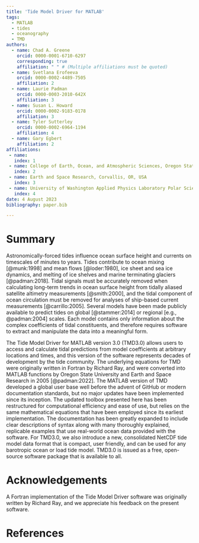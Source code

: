 ```yaml
---
title: 'Tide Model Driver for MATLAB'
tags:
  - MATLAB
  - tides
  - oceanography
  - TMD
authors:
  - name: Chad A. Greene
    orcid: 0000-0001-6710-6297 
    corresponding: true
    affiliation: " " # (Multiple affiliations must be quoted)
  - name: Svetlana Erofeeva
    orcid: 0000-0002-4489-7505 
    affiliation: 2
  - name: Laurie Padman
    orcid: 0000-0003-2010-642X
    affiliation: 3
  - name: Susan L. Howard
    orcid: 0000-0002-9183-0178 
    affiliation: 3
  - name: Tyler Sutterley
    orcid: 0000-0002-6964-1194  
    affiliation: 4
  - name: Gary Egbert
    affiliation: 2
affiliations:
 - name: 
   index: 1
 - name: College of Earth, Ocean, and Atmospheric Sciences, Oregon State University, Corvallis, OR, USA
   index: 2
 - name: Earth and Space Research, Corvallis, OR, USA
   index: 3
 - name: University of Washington Applied Physics Laboratory Polar Science Center, Seattle, WA, 98122, USA
   index: 4
date: 4 August 2023
bibliography: paper.bib

---
```


# Summary

Astronomically-forced tides influence ocean surface height and currents on timescales of minutes to years. Tides contribute to ocean mixing [@munk:1998] and mean flows [@loder:1980], ice sheet and sea ice dynamics, and melting of ice shelves and marine terminating glaciers [@padman:2018]. Tidal signals must be accurately removed when calculating long-term trends in ocean surface height from tidally aliased satellite altimetry measurements [@smith:2000], and the tidal component of ocean circulation must be removed for analyses of ship-based current measurements [@carrillo:2005]. Several models have been made publicly available to predict tides on global [@stammer:2014] or regional [e.g., @padman:2004] scales. Each model contains only information about the complex coefficients of tidal constituents, and therefore requires software to extract and manipulate the data into a meaningful form.  

The Tide Model Driver for MATLAB version 3.0 (TMD3.0) allows users to access and calculate tidal predictions from model coefficients at arbitrary locations and times, and this version of the software represents decades of development by the tide community. The underlying equations for TMD were originally written in Fortran by Richard Ray, and were converted into MATLAB functions by Oregon State University and Earth and Space Research in 2005 [@padman:2022]. The MATLAB version of TMD developed a global user base well before the advent of GitHub or modern documentation standards, but no major updates have been implemented since its inception. The updated toolbox presented here has been restructured for computational efficiency and ease of use, but relies on the same mathematical equations that have been employed since its earliest implementation. The documentation has been greatly expanded to include clear descriptions of syntax along with many thoroughly explained, replicable examples that use real-world ocean data provided with the software. For TMD3.0, we also introduce a new, consolidated NetCDF tide model data format that is compact, user friendly, and can be used for any barotropic ocean or load tide model. TMD3.0 is issued as a free, open-source software package that is available to all. 

# Acknowledgements

A Fortran implementation of the Tide Model Driver software was originally written by Richard Ray, and we appreciate his feedback on the present software. 

# References
